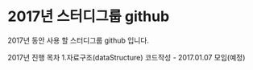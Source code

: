 # 2017년 스터디그룹 github
2017년 동안 사용 할 스터디그룹 github 입니다.

2017년 진행 목차
1.자료구조(dataStructure) 코드작성 - 2017.01.07 모임(예정)
